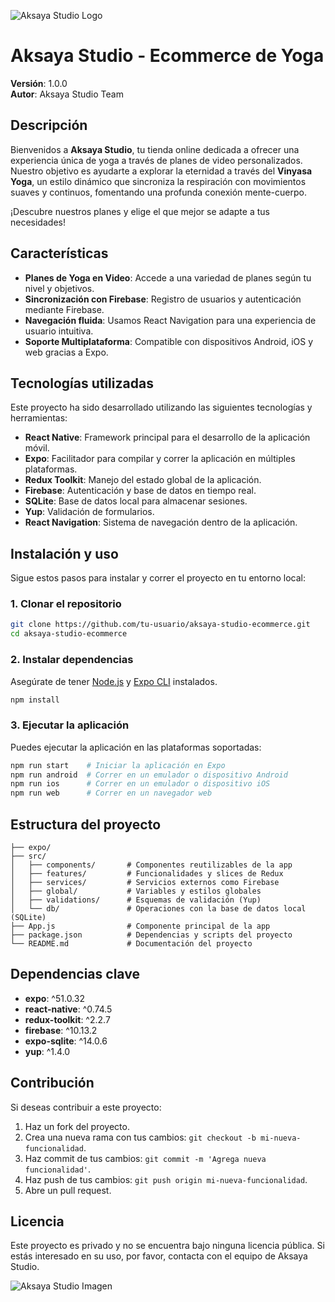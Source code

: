 ![Aksaya Studio Logo](https://firebasestorage.googleapis.com/v0/b/pf-ecommercecoderhouse.appspot.com/o/logotipo.png?alt=media&token=07866664-9f11-4fa7-8308-39a1d9fcbe7f)

# Aksaya Studio - Ecommerce de Yoga

**Versión**: 1.0.0  
**Autor**: Aksaya Studio Team

## Descripción

Bienvenidos a **Aksaya Studio**, tu tienda online dedicada a ofrecer una experiencia única de yoga a través de planes de video personalizados. Nuestro objetivo es ayudarte a explorar la eternidad a través del **Vinyasa Yoga**, un estilo dinámico que sincroniza la respiración con movimientos suaves y continuos, fomentando una profunda conexión mente-cuerpo.

¡Descubre nuestros planes y elige el que mejor se adapte a tus necesidades!

## Características

- **Planes de Yoga en Video**: Accede a una variedad de planes según tu nivel y objetivos.
- **Sincronización con Firebase**: Registro de usuarios y autenticación mediante Firebase.
- **Navegación fluida**: Usamos React Navigation para una experiencia de usuario intuitiva.
- **Soporte Multiplataforma**: Compatible con dispositivos Android, iOS y web gracias a Expo.

## Tecnologías utilizadas

Este proyecto ha sido desarrollado utilizando las siguientes tecnologías y herramientas:

- **React Native**: Framework principal para el desarrollo de la aplicación móvil.
- **Expo**: Facilitador para compilar y correr la aplicación en múltiples plataformas.
- **Redux Toolkit**: Manejo del estado global de la aplicación.
- **Firebase**: Autenticación y base de datos en tiempo real.
- **SQLite**: Base de datos local para almacenar sesiones.
- **Yup**: Validación de formularios.
- **React Navigation**: Sistema de navegación dentro de la aplicación.

## Instalación y uso

Sigue estos pasos para instalar y correr el proyecto en tu entorno local:

### 1. Clonar el repositorio

```bash
git clone https://github.com/tu-usuario/aksaya-studio-ecommerce.git
cd aksaya-studio-ecommerce
```

### 2. Instalar dependencias

Asegúrate de tener [Node.js](https://nodejs.org/) y [Expo CLI](https://docs.expo.dev/get-started/installation/) instalados.

```bash
npm install
```

### 3. Ejecutar la aplicación

Puedes ejecutar la aplicación en las plataformas soportadas:

```bash
npm run start    # Iniciar la aplicación en Expo
npm run android  # Correr en un emulador o dispositivo Android
npm run ios      # Correr en un emulador o dispositivo iOS
npm run web      # Correr en un navegador web
```

## Estructura del proyecto

```plaintext
├── expo/
├── src/
│   ├── components/       # Componentes reutilizables de la app
│   ├── features/         # Funcionalidades y slices de Redux
│   ├── services/         # Servicios externos como Firebase
│   ├── global/           # Variables y estilos globales
│   ├── validations/      # Esquemas de validación (Yup)
│   └── db/               # Operaciones con la base de datos local (SQLite)
├── App.js                # Componente principal de la app
├── package.json          # Dependencias y scripts del proyecto
└── README.md             # Documentación del proyecto
```

## Dependencias clave

- **expo**: ^51.0.32
- **react-native**: ^0.74.5
- **redux-toolkit**: ^2.2.7
- **firebase**: ^10.13.2
- **expo-sqlite**: ^14.0.6
- **yup**: ^1.4.0

## Contribución

Si deseas contribuir a este proyecto:

1. Haz un fork del proyecto.
2. Crea una nueva rama con tus cambios: `git checkout -b mi-nueva-funcionalidad`.
3. Haz commit de tus cambios: `git commit -m 'Agrega nueva funcionalidad'`.
4. Haz push de tus cambios: `git push origin mi-nueva-funcionalidad`.
5. Abre un pull request.

## Licencia

Este proyecto es privado y no se encuentra bajo ninguna licencia pública. Si estás interesado en su uso, por favor, contacta con el equipo de Aksaya Studio.

![Aksaya Studio Imagen](https://firebasestorage.googleapis.com/v0/b/pf-ecommercecoderhouse.appspot.com/o/plan3.jpg?alt=media&token=699830d5-4c6a-4416-b885-690a13939e35)

